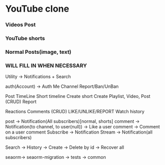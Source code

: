 # YouTube clone

### Videos Post
### YouTube shorts
### Normal Posts(image, text)

### WILL FILL IN WHEN NECESSARY

Utility -> Notifications + Search

auth(Account) -> 
    Auth
    Me
    Channel
    Report/Ban/UnBan

Post 
    TimeLine
    Short timeline
    Create short
    Create Playlist, Video, Post (CRUD)
    Report

Reactions
    Comments (CRUD)
    LIKE/UNLIKE/REPORT
    Watch history

post -> Notification(All subscribers)[normal, shorts]
comment -> Notification(to channel, to user(null))
    -> Like a user comment
    -> Comment on a user comment
Subscribe -> Notification
Stream -> Notification(all subscribers)

Search
    -> History
    -> Create
    -> Delete by id
    -> Recover all

seaorm-> seaorm-migration -> tests -> common

